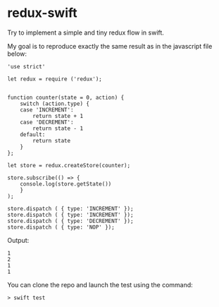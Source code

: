 # redux-swift

Try to implement a simple and tiny redux flow in swift.

My goal is to reproduce exactly the same result as in the javascript file below:

```
'use strict'

let redux = require ('redux');


function counter(state = 0, action) {
    switch (action.type) {
    case 'INCREMENT':
        return state + 1
    case 'DECREMENT':
        return state - 1
    default:
        return state
    }
};

let store = redux.createStore(counter);

store.subscribe(() => {
    console.log(store.getState())
    }
);

store.dispatch ( { type: 'INCREMENT' });
store.dispatch ( { type: 'INCREMENT' });
store.dispatch ( { type: 'DECREMENT' });
store.dispatch ( { type: 'NOP' });
```

Output:
```
1
2
1
1
```

You can clone the repo and launch the test using the command:

```
> swift test 
```


